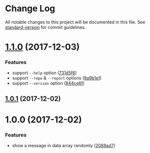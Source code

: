 # Change Log

All notable changes to this project will be documented in this file. See [standard-version](https://github.com/conventional-changelog/standard-version) for commit guidelines.

<a name="1.1.0"></a>
# [1.1.0](https://github.com/EddieWen-Taiwan/flirt-cli/compare/v1.0.1...v1.1.0) (2017-12-03)


### Features

* support `--help` option ([731d5f6](https://github.com/EddieWen-Taiwan/flirt-cli/commit/731d5f6))
* support `--repo` & `--report` options ([9a9b1e1](https://github.com/EddieWen-Taiwan/flirt-cli/commit/9a9b1e1))
* support `--version` option ([844ce6f](https://github.com/EddieWen-Taiwan/flirt-cli/commit/844ce6f))



<a name="1.0.1"></a>
## [1.0.1](https://github.com/EddieWen-Taiwan/flirt-cli/compare/v1.0.0...v1.0.1) (2017-12-02)



<a name="1.0.0"></a>
# 1.0.0 (2017-12-02)


### Features

* show a message in data array randomly ([2088ad7](https://github.com/EddieWen-Taiwan/flirt-cli/commit/2088ad7))
